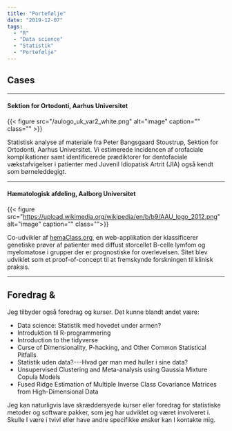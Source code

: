 ```yaml
---
title: "Portefølje"
date: "2019-12-07"
tags:
  - "R"
  - "Data science"
  - "Statistik"
  - "Portefølje"
---
```


## Cases

---

#### Sektion for Ortodonti, Aarhus Universitet

{{< figure src="/aulogo_uk_var2_white.png" alt="image" caption="" class="" >}}

Statistisk analyse af materiale fra Peter Bangsgaard Stoustrup, Sektion for Ortodonti, Aarhus Universitet. Vi estimerede incidencen af orofaciale komplikationer samt identificerede prædiktorer for dentofaciale vækstafvigelser i patienter med Juvenil Idiopatisk Artrit (JIA) også kendt som børneleddegigt.

---

#### Hæmatologisk afdeling, Aalborg Universitet

{{< figure src="https://upload.wikimedia.org/wikipedia/en/b/b9/AAU_logo_2012.png" alt="image" caption="" class="">}}

Co-udvikler af <a href="http://hemaClass.org">hemaClass.org</a>, en web-applikation der klassificerer  genetiske prøver af patienter med diffust storcellet B-celle lymfom og myelomatose i grupper der er prognostiske for overlevelsen. Sitet blev udviklet som et proof-of-concept til at fremskynde forskningen til klinisk praksis.

---

## Foredrag & 

Jeg tilbyder også foredrag og kurser. Det kunne blandt andet være:

* Data science: Statistik med hovedet under armen?
* Introduktion til R-programmering
* Introduction to the tidyverse
* Curse of Dimensionality, P-hacking, and Other Common Statistical Pitfalls
* Statistik uden data?---Hvad gør man med huller i sine data?
* Unsupervised Clustering and	Meta-analysis using Gaussia Mixture	Copula Models	
* Fused Ridge Estimation of Multiple Inverse Class Covariance Matrices from High-Dimensional Data

Jeg kan naturligvis lave skræddersyede kurser eller foredrag for statistiske metoder og software pakker, som jeg har udviklet og været involveret i. Skulle I være i tvivl eller have andre specifikke ønsker kan I kontakte mig.
